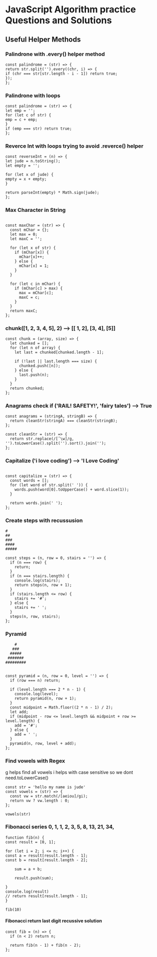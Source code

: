# JavaScript Algorithm practice Questions and Solutions

## Useful Helper Methods

### Palindrone with .every() helper method

```
const palindrome = (str) => {
return str.split('').every((chr, i) => {
if (chr === str[str.length - i - 1]) return true;
});
};
```

### Palindrone with loops

```
const palindrome = (str) => {
let emp = '';
for (let c of str) {
emp = c + emp;
}
if (emp === str) return true;
};
```

### Reverce Int with loops trying to avoid .reverce() helper

```
const reverseInt = (n) => {
let jude = n.toString();
let empty = '';

for (let x of jude) {
empty = x + empty;
}

return parseInt(empty) * Math.sign(jude);
};
```

### Max Character in String

```

const maxChar = (str) => {
  const mChar = {};
  let max = 0;
  let maxC = '';

  for (let x of str) {
    if (mChar[x]) {
      mChar[x]++;
    } else {
      mChar[x] = 1;
    }
  }

  for (let c in mChar) {
    if (mChar[c] > max) {
      max = mChar[c];
      maxC = c;
    }
  }
  return maxC;
};

```

### chunk([1, 2, 3, 4, 5], 2) --> [[ 1, 2], [3, 4], [5]]

```
const chunk = (array, size) => {
  let chunked = [];
  for (let n of array) {
    let last = chunked[chunked.length - 1];

    if (!last || last.length === size) {
      chunked.push([n]);
    } else {
      last.push(n);
    }
  }
  return chunked;
};

```

### Anagrams check if ('RAIL! SAFETY!', 'fairy tales') --> True

```
const anagrams = (stringA, stringB) => {
  return cleanStr(stringA) === cleanStr(stringB);
};

const cleanStr = (str) => {
  return str.replace(/[ˆ\w]/g, '').toLowerCase().split('').sort().join('');
};
```

### Capitalize ('i love coding') --> 'I Love Coding'

```

const capitalize = (str) => {
  const words = [];
  for (let word of str.split(' ')) {
    words.push(word[0].toUpperCase() + word.slice(1));
  }

  return words.join(' ');
};
```

### Create steps with recussusion

```
#
##
###
####
#####

const steps = (n, row = 0, stairs = '') => {
  if (n === row) {
    return;
  }
  if (n === stairs.length) {
    console.log(stairs);
    return steps(n, row + 1);
  }
  if (stairs.length <= row) {
    stairs += '#';
  } else {
    stairs += ' ';
  }
  steps(n, row, stairs);
};
```

### Pyramid

```
    #
   ###
  #####
 #######
#########


const pyramid = (n, row = 0, level = '') => {
  if (row === n) return;

  if (level.length === 2 * n - 1) {
    console.log(level);
    return pyramid(n, row + 1);
  }
  const midpoint = Math.floor((2 * n - 1) / 2);
  let add;
  if (midpoint - row <= level.length && midpoint + row >= level.length) {
    add = '#';
  } else {
    add = ' ';
  }
  pyramid(n, row, level + add);
};

```

### Find vowels with Regex

g helps find all vowels
i helps with case sensitive so we dont need.toLowerCase()

```
const str = 'hello my name is jude'
const vowels = (str) => {
  const vw = str.match(/[aeiou]/gi);
  return vw ? vw.length : 0;
};

vowels(str)

```

### Fibonacci series 0, 1, 1, 2, 3, 5, 8, 13, 21, 34,

```
function fib(n) {
const result = [0, 1];

for (let i = 2; i <= n; i++) {
const a = result[result.length - 1];
const b = result[result.length - 2];

    sum = a + b;

    result.push(sum);

}
console.log(result)
// return result[result.length - 1];
}

fib(10)

```

#### Fibonacci return last digit recussive solution

```
const fib = (n) => {
  if (n < 2) return n;

  return fib(n - 1) + fib(n - 2);
};

```

<!-- Companion repo to [The Coding Inteview Bootcamp: Algorithms + Data Structures](https://www.udemy.com/course/coding-interview-bootcamp-algorithms-and-data-structure/) -->
